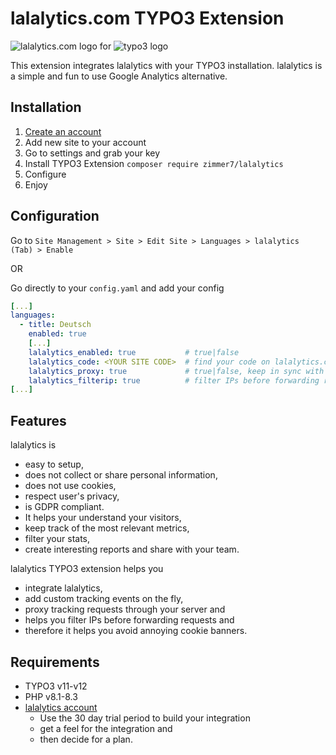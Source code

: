 # lalalytics.com TYPO3 Extension

![lalalytics.com logo](https://lalalytics.com/images/lalalytics.svg) for ![typo3 logo](https://zimmer7.com/fileadmin/Images/Logos/Marken/TYPO3.svg)

This extension integrates lalalytics with your TYPO3 installation. lalalytics is a simple and fun to use Google Analytics alternative.

## Installation

1. [Create an account](https://lalalytics.com/login/register?utm_campaign=github&utm_medium=web&utm_source=readme)
1. Add new site to your account
1. Go to settings and grab your key
1. Install TYPO3 Extension `composer require zimmer7/lalalytics`
1. Configure
1. Enjoy

## Configuration

Go to `Site Management > Site > Edit Site > Languages > lalalytics (Tab) > Enable`

OR

Go directly to your `config.yaml` and add your config

```yaml
[...]
languages:
  - title: Deutsch
    enabled: true
    [...]
    lalalytics_enabled: true           # true|false
    lalalytics_code: <YOUR SITE CODE>  # find your code on lalalytics.com > site > site settings > snippet
    lalalytics_proxy: true             # true|false, keep in sync with lalalytics.com > site > site settings > proxy
    lalalytics_filterip: true          # filter IPs before forwarding request
[...]
```

## Features

lalalytics is

- easy to setup,
- does not collect or share personal information,
- does not use cookies,
- respect user's privacy,
- is GDPR compliant.
- It helps your understand your visitors,
- keep track of the most relevant metrics,
- filter your stats,
- create interesting reports and share with your team.

lalalytics TYPO3 extension helps you

- integrate lalalytics,
- add custom tracking events on the fly,
- proxy tracking requests through your server and
- helps you filter IPs before forwarding requests and
- therefore it helps you avoid annoying cookie banners.

## Requirements

- TYPO3 v11-v12
- PHP v8.1-8.3
- [lalalytics account](https://lalalytics.com/login/register?utm_campaign=github&utm_medium=web&utm_source=readme)
  - Use the 30 day trial period to build your integration
  - get a feel for the integration and
  - then decide for a plan.
